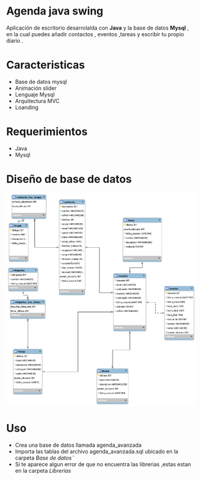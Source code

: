 # Agenda java swing
Aplicación de escritorio desarrolalda con **Java** y la base de datos **Mysql** , en la cual puedes
añadir contactos , eventos ,tareas y escribir tu propio diario .

# Caracteristicas

- Base de datos mysql
- Animación slider
- Lenguaje Mysql
- Arquitectura MVC
- Loanding


# Requerimientos
- Java
- Mysql

# Diseño de base de datos

![base de datos](database.png)

# Uso

- Crea una base de datos llamada agenda_avanzada
- Importa las tablas del archivo agenda_avanzada.sql ubicado en la carpeta *Base de datos¨*
- Si te aparece algun error de que no encuentra las librerias ,estas estan en la carpeta *Librerias*


